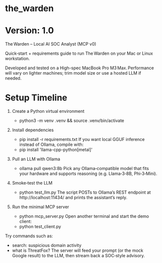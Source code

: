 # the_warden
# Version: 1.0
The Warden – Local AI SOC Analyst (MCP v0)

Quick‑start + requirements guide to run The Warden on your Mac or Linux workstation.

Developed and tested on a High-spec MacBook Pro M3 Max. Performance will vary on lighter machines; trim model size or use a hosted LLM if needed.

# Setup Timeline
1. Create a Python virtual environment
    - python3 -m venv .venv && source .venv/bin/activate

2. Install dependencies
    - pip install -r requirements.txt
If you want local GGUF inference instead of Ollama, compile with:
    - pip install 'llama-cpp-python[metal]'

3. Pull an LLM with Ollama
    - ollama pull qwen3:8b
Pick any Ollama‑compatible model that fits your hardware and supports reasoning (e.g. Llama‑3‑8B, Phi‑3‑Mini).

4. Smoke‑test the LLM
    - python test_llm.py
The script POSTs to Ollama’s REST endpoint at http://localhost:11434/ and prints the assistant’s reply.

5. Run the minimal MCP server
    - python mcp_server.py
Open another terminal and start the demo client:
    - python test_client.py

Try commands such as:
- search: suspicious domain activity
- what is ThreatFox?
The server will feed your prompt (or the mock Google result) to the LLM, then stream back a SOC‑style advisory.